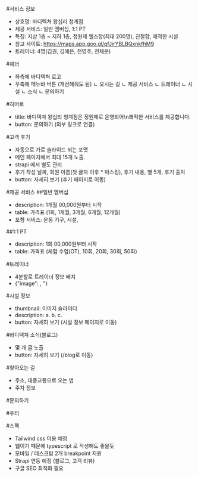 #서비스 정보
- 상호명: 바디텍쳐 왕십리 청계점
- 제공 서비스: 일반 멤버십, 1:1 PT
- 특징: 지상 1층 ~ 지하 1층, 정원제 헬스장(최대 200명), 친절함, 쾌적한 시설
- 참고 사이트: https://maps.app.goo.gl/qfJirYBLBQxnkfhM9 
- 트레이너: 4명(김권, 김예은, 천영주, 전채운)

#헤더 
- 좌측에 바디텍쳐 로고
- 우측에 메뉴바 버튼 (개선해줘도 됨) 
ㄴ 오시는 길 
ㄴ 제공 서비스
ㄴ 트레이너
ㄴ 시설
ㄴ 소식 
ㄴ 문의하기

#히어로
- title: 바디텍쳐 왕십리 청계점은 정원제로 운영되어\n쾌적한 서비스를 제공합니다.
- button: 문의하기 (외부 링크로 연결)

#고객 후기
- 자동으로 가로 슬라이드 되는 포맷 
- 메인 페이지에서 최대 15개 노출.
- strapi 에서 별도 관리 
- 후기 작성 날짜, 회원 이름(첫 글자 이후 * 마스킹), 후기 내용, 별 5개, 후기 출처 
- button: 자세히 보기 (후기 페이지로 이동)

#제공 서비스 
##일반 멤버십 
- description: 1개월 00,000원부터 시작
- table: 가격표 (1회, 1개월, 3개월, 6개월, 12개월)
- 포함 서비스: 운동 기구, 시설, 

##1:1 PT
- description: 1회 00,000원부터 시작
- table: 가격표 (체험 수업(OT), 10회, 20회, 30회, 50회)

#트레이너
- 4분할로 트레이너 정보 배치 
- {"image": , "}

#시설 정보
- thumbnail: 이미지 슬라이더
- description: a. b. c. 
- button: 자세히 보기 (시설 정보 페이지로 이동)

#바디텍쳐 소식(블로그) 
- 몇 개 글 노출 
- button: 자세히 보기 (/blog로 이동)

#찾아오는 길
- 주소, 대중교통으로 오는 법 
- 주차 정보 

#문의하기 

#푸터


#스펙
- Tailwind css 이용 예정
- 웹이기 때문에 typescript 로 작성해도 좋을듯
- 모바일 / 데스크탑 2개 breakpoint 지원 
- Strapi 연동 예정 (블로그, 고객 리뷰)
- 구글 SEO 최적화 필요 